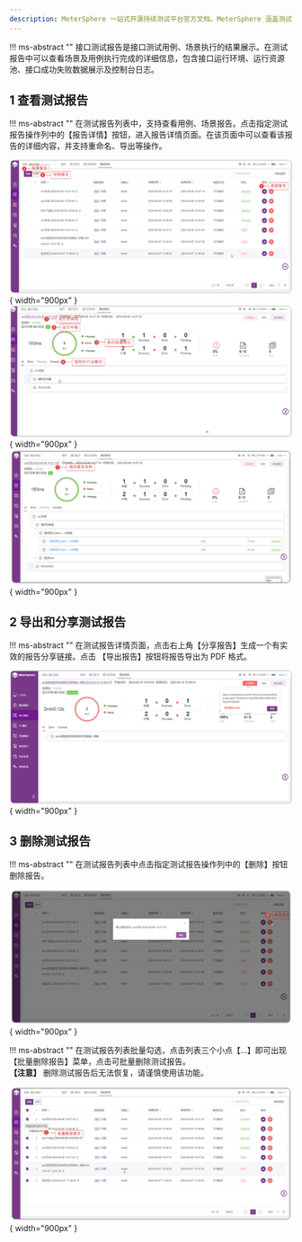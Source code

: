 ```yaml
---
description: MeterSphere 一站式开源持续测试平台官方文档。MeterSphere 涵盖测试管理、接口测试、UI 测试和性能测试等功能，全面兼容 JMeter、Selenium 等主流开源标准，有效助力开发和测试团队充分利用云弹性进行高度可 扩展的自动化测试，加速高质量的软件交付。
---
```


 
!!! ms-abstract "" 
    接口测试报告是接口测试用例、场景执行的结果展示。在测试报告中可以查看场景及用例执行完成的详细信息，包含接口运行环境、运行资源池、接口成功失败数据展示及控制台日志。

## 1 查看测试报告
!!! ms-abstract "" 
    在测试报告列表中，支持查看用例、场景报告。点击指定测试报告操作列中的【报告详情】按钮，进入报告详情页面。在该页面中可以查看该报告的详细内容，并支持重命名、导出等操作。

![!查看测试报告](../../img/api/查看报告1.png){ width="900px" }
![!查看测试报告](../../img/api/查看报告详情.png){ width="900px" }
![!重命名测试报告](../../img/api/修改报告名称.png){ width="900px" }

## 2 导出和分享测试报告
!!! ms-abstract ""
    在测试报告详情页面，点击右上角【分享报告】生成一个有实效的报告分享链接。点击 【导出报告】按钮将报告导出为 PDF 格式。

![!导出测试报告](../../img/api/分享报告.png){ width="900px" }

## 3 删除测试报告
!!! ms-abstract "" 
    在测试报告列表中点击指定测试报告操作列中的【删除】按钮删除报告。

![!删除测试报告](../../img/api/删除报告.png){ width="900px" }

!!! ms-abstract "" 
    在测试报告列表批量勾选，点击列表三个小点【...】即可出现【批量删除报告】菜单，点击可批量删除测试报告。<br />
    **【注意】** 删除测试报告后无法恢复，请谨慎使用该功能。

![!接口测试首页](../../img/api/%E6%89%B9%E9%87%8F%E5%88%A0%E9%99%A4%E6%8A%A5%E5%91%8A.png){ width="900px" }